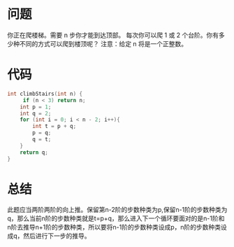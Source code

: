 # 问题 #
你正在爬楼梯。需要 n 步你才能到达顶部。
每次你可以爬 1 或 2 个台阶。你有多少种不同的方式可以爬到楼顶呢？
注意：给定 n 将是一个正整数。
# 代码 #
```C
int climbStairs(int n) {
     if (n < 3) return n;  
    int p = 1;  
    int q = 2;  
    for (int i = 0; i < n - 2; i++){  
        int t = p + q;  
        p = q;  
        q = t;  
    }  
    return q;  
}  
```
# 总结 #
此题应当两阶两阶的向上推。保留第n-2阶的步数种类为p,保留n-1阶的步数种类为q，那么当前n阶的步数种类就是t=p+q，那么进入下一个循环要面对的是n-1阶和n阶去推导n+1阶的步数种类，所以要将n-1阶的步数种类设成p，n阶的步数种类设成q，然后进行下一步的推导。